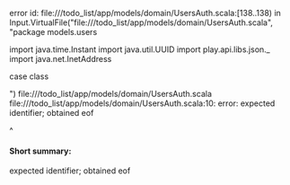 error id: file://<WORKSPACE>/todo_list/app/models/domain/UsersAuth.scala:[138..138) in Input.VirtualFile("file://<WORKSPACE>/todo_list/app/models/domain/UsersAuth.scala", "package models.users

import java.time.Instant
import java.util.UUID
import play.api.libs.json._
import java.net.InetAddress

case class

")
file://<WORKSPACE>/todo_list/app/models/domain/UsersAuth.scala
file://<WORKSPACE>/todo_list/app/models/domain/UsersAuth.scala:10: error: expected identifier; obtained eof

^
#### Short summary: 

expected identifier; obtained eof